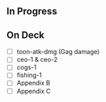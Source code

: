 
## In Progress

## On Deck

- [ ] toon-atk-dmg (Gag damage)
- [ ] ceo-1 & ceo-2
- [ ] cogs-1
- [ ] fishing-1
- [ ] Appendix B
- [ ] Appendix C
